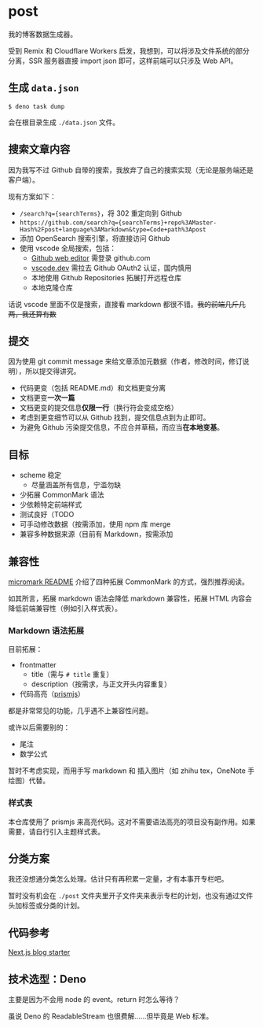 # post

我的博客数据生成器。

受到 Remix 和 Cloudflare Workers 启发，我想到，可以将涉及文件系统的部分分离，SSR 服务器直接 import json
即可，这样前端可以只涉及 Web API。

## 生成 `data.json`

```console
$ deno task dump
```

会在根目录生成 `./data.json` 文件。

## 搜索文章内容

因为我写不过 Github 自带的搜索，我放弃了自己的搜索实现（无论是服务端还是客户端）。

现有方案如下：

- `/search?q={searchTerms}`，将 302 重定向到 Github
- `https://github.com/search?q={searchTerms}+repo%3AMaster-Hash%2Fpost+language%3AMarkdown&type=Code+path%3Apost`
- 添加 OpenSearch 搜索引擎，将直接访问 Github
- 使用 vscode 全局搜索，包括：
  - [Github web editor](https://github.dev/Master-Hash/post) 需登录 github.com
  - [vscode.dev](https://vscode.dev/github/Master-Hash/post) 需拉去 Github OAuth2
    认证，国内慎用
  - 本地使用 Github Repositories 拓展打开远程仓库
  - 本地克隆仓库

话说 vscode 里面不仅是搜索，直接看 markdown 都很不错。~~我的前端几斤几两，我还算有数~~

## 提交

因为使用 git commit message 来给文章添加元数据（作者，修改时间，修订说明），所以提交得讲究。

- 代码更变（包括 README.md）和文档更变分离
- 文档更变**一次一篇**
- 文档更变的提交信息**仅限一行**（换行符会变成空格）
- 考虑到更变细节可以从 Github 找到，提交信息点到为止即可。
- 为避免 Github 污染提交信息，不应合并草稿，而应当**在本地变基**。

## 目标

- scheme 稳定
  - 尽量涵盖所有信息，宁滥勿缺
- 少拓展 CommonMark 语法
- 少依赖特定前端样式
- 测试良好（TODO
- 可手动修改数据（按需添加，使用 npm 库 merge
- 兼容多种数据来源（目前有 Markdown，按需添加

## 兼容性

[micromark README](https://github.com/micromark/micromark#extending-markdown)
介绍了四种拓展 CommonMark 的方式，强烈推荐阅读。

如其所言，拓展 markdown 语法会降低 markdown 兼容性，拓展 HTML 内容会降低前端兼容性（例如引入样式表）。

### Markdown 语法拓展

目前拓展：

- frontmatter
  - title（需与 `# title` 重复）
  - description（按需求，与正文开头内容重复）
- 代码高亮（[prismjs](https://prismjs.com/)）

都是非常常见的功能，几乎遇不上兼容性问题。

或许以后需要别的：

- 尾注
- 数学公式

暂时不考虑实现，而用手写 markdown 和 插入图片（如 zhihu tex，OneNote 手绘图）代替。

### 样式表

本仓库使用了 prismjs 来高亮代码。这对不需要语法高亮的项目没有副作用。如果需要，请自行引入主题样式表。

## 分类方案

我还没想通分类怎么处理。估计只有再积累一定量，才有本事开专栏吧。

暂时没有机会在 `./post` 文件夹里开子文件夹来表示专栏的计划，也没有通过文件头加标签或分类的计划。

## 代码参考

[Next.js blog starter](https://github.com/vercel/next.js/tree/canary/examples/blog-starter)

## 技术选型：Deno

主要是因为不会用 node 的 event。return 时怎么等待？

虽说 Deno 的 ReadableStream 也很费解……但毕竟是 Web 标准。
